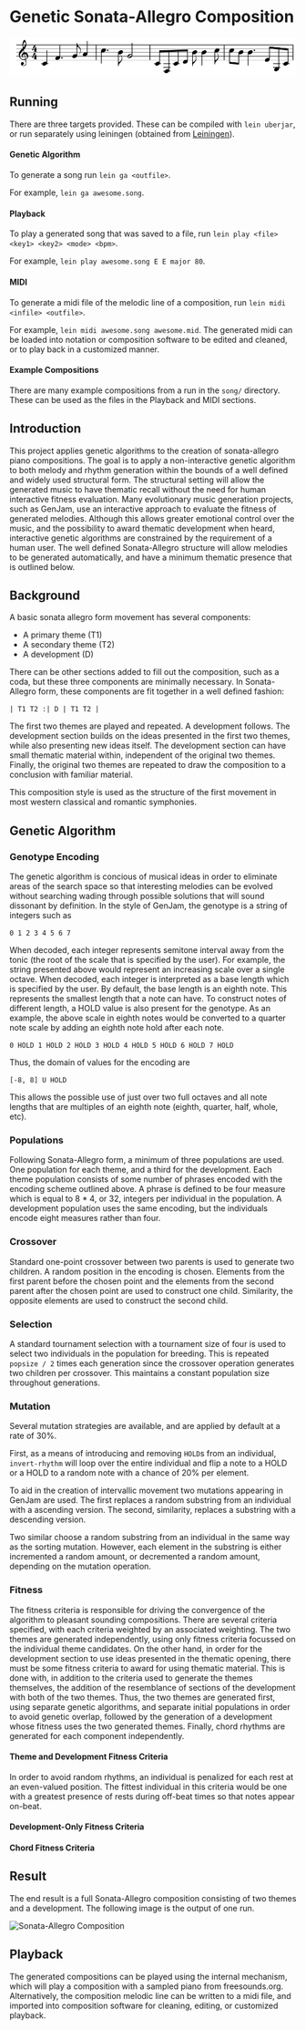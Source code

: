 Genetic Sonata-Allegro Composition
==================================

![Composition Theme](images/theme.png)

## Running

There are three targets provided. These can be compiled with `lein uberjar`, or run separately using leiningen (obtained from [Leiningen](http://leiningen.org)).

#### Genetic Algorithm

To generate a song run `lein ga <outfile>`.

For example, `lein ga awesome.song`.

#### Playback

To play a generated song that was saved to a file, run `lein play <file> <key1> <key2> <mode> <bpm>`.

For example, `lein play awesome.song E E major 80`.

#### MIDI

To generate a midi file of the melodic line of a composition, run `lein midi <infile> <outfile>`.

For example, `lein midi awesome.song awesome.mid`. The generated midi can be loaded into notation or composition software to be edited and cleaned, or to play back in a customized manner.

#### Example Compositions

There are many example compositions from a run in the `song/` directory. These can be used as the files in the Playback and MIDI sections.

## Introduction

This project applies genetic algorithms to the creation of sonata-allegro piano compositions. The goal is to apply a non-interactive genetic algorithm to both melody and rhythm generation within the bounds of a well defined and widely used structural form. The structural setting will allow the generated music to have thematic recall without the need for human interactive fitness evaluation. Many evolutionary music generation projects, such as GenJam, use an interactive approach to evaluate the fitness of generated melodies. Although this allows greater emotional control over the music, and the possibility to award thematic development when heard, interactive genetic algorithms are constrained by the requirement of a human user. The well defined Sonata-Allegro structure will allow melodies to be generated automatically, and have a minimum thematic presence that is outlined below.

## Background

A basic sonata allegro form movement has several components:

* A primary theme (T1)
* A secondary theme (T2)
* A development (D)

There can be other sections added to fill out the composition, such as a coda, but these three components are minimally necessary. In Sonata-Allegro form, these components are fit together in a well defined fashion:

    | T1 T2 :| D | T1 T2 |

The first two themes are played and repeated. A development follows. The development section builds on the ideas presented in the first two themes, while also presenting new ideas itself. The development section can have small thematic material within, independent of the original two themes. Finally, the original two themes are repeated to draw the composition to a conclusion with familiar material.

This composition style is used as the structure of the first movement in most western classical and romantic symphonies.

## Genetic Algorithm

### Genotype Encoding

The genetic algorithm is concious of musical ideas in order to eliminate areas of the search space so that interesting melodies can be evolved without searching wading through possible solutions that will sound dissonant by definition. In the style of GenJam, the genotype is a string of integers such as

    0 1 2 3 4 5 6 7

When decoded, each integer represents semitone interval away from the tonic (the root of the scale that is specified by the user). For example, the string presented above would represent an increasing scale over a single octave. When decoded, each integer is interpreted as a base length which is specified by the user. By default, the base length is an eighth note. This represents the smallest length that a note can have. To construct notes of different length, a HOLD value is also present for the genotype. As an example, the above scale in eighth notes would be converted to a quarter note scale by adding an eighth note hold after each note.

    0 HOLD 1 HOLD 2 HOLD 3 HOLD 4 HOLD 5 HOLD 6 HOLD 7 HOLD

Thus, the domain of values for the encoding are

    [-8, 8] U HOLD

This allows the possible use of just over two full octaves and all note lengths that are multiples of an eighth note (eighth, quarter, half, whole, etc).

### Populations

Following Sonata-Allegro form, a minimum of three populations are used. One population for each theme, and a third for the development. Each theme population consists of some number of phrases encoded with the encoding scheme outlined above. A phrase is defined to be four measure which is equal to 8 * 4, or 32, integers per individual in the population. A development population uses the same encoding, but the individuals encode eight measures rather than four.

### Crossover

Standard one-point crossover between two parents is used to generate two children. A random position in the encoding is chosen. Elements from the first parent before the chosen point and the elements from the second parent after the chosen point are used to construct one child. Similarity, the opposite elements are used to construct the second child.

### Selection

A standard tournament selection with a tournament size of four is used to select two individuals in the population for breeding. This is repeated `popsize / 2` times each generation since the crossover operation generates two children per crossover. This maintains a constant population size throughout generations.

### Mutation

Several mutation strategies are available, and are applied by default at a rate of 30%. 

First, as a means of introducing and removing `HOLD`s from an individual, `invert-rhythm` will loop over the entire individual and flip a note to a HOLD or a HOLD to a random note with a chance of 20% per element.

To aid in the creation of intervallic movement two mutations appearing in GenJam are used. The first replaces a random substring from an individual with a ascending version. The second, similarity, replaces a substring with a descending version.

Two similar choose a random substring from an individual in the same way as the sorting mutation. However, each element in the substring is either incremented a random amount, or decremented a random amount, depending on the mutation operation.

### Fitness

The fitness criteria is responsible for driving the convergence of the algorithm to pleasant sounding compositions. There are several criteria specified, with each criteria weighted by an associated weighting. The two themes are generated independently, using only fitness criteria focussed on the individual theme candidates. On the other hand, in order for the development section to use ideas presented in the thematic opening, there must be some fitness criteria to award for using thematic material. This is done with, in addition to the criteria used to generate the themes themselves, the addition of the resemblance of sections of the development with both of the two themes. Thus, the two themes are generated first, using separate genetic algorithms, and separate initial populations in order to avoid genetic overlap, followed by the generation of a development whose fitness uses the two generated themes. Finally, chord rhythms are generated for each component independently.

#### Theme and Development Fitness Criteria

In order to avoid random rhythms, an individual is penalized for each rest at an even-valued position. The fittest individual in this criteria would be one with a greatest presence of rests during off-beat times so that notes appear on-beat.

#### Development-Only Fitness Criteria

#### Chord Fitness Criteria

## Result

The end result is a full Sonata-Allegro composition consisting of two themes and a development. The following image is the output of one run.

![Sonata-Allegro Composition](images/full)

## Playback

The generated compositions can be played using the internal mechanism, which will play a composition with a sampled piano from freesounds.org. Alternatively, the composition melodic line can be written to a midi file, and imported into composition software for cleaning, editing, or customized playback.

